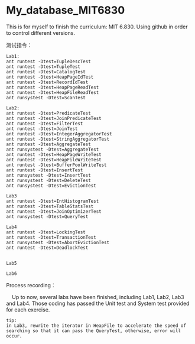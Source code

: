 # My_database_MIT6830

This is for myself to finish the curriculum: MIT 6.830. Using github in order to control different versions.

测试指令：

```shell
Lab1:
ant runtest -Dtest=TupleDescTest
ant runtest -Dtest=TupleTest
ant runtest -Dtest=CatalogTest
ant runtest -Dtest=HeapPageIdTest
ant runtest -Dtest=RecordIdTest
ant runtest -Dtest=HeapPageReadTest
ant runtest -Dtest=HeapFileReadTest
ant runsystest -Dtest=ScanTest

Lab2:
ant runtest -Dtest=PredicateTest
ant runtest -Dtest=JoinPredicateTest
ant runtest -Dtest=FilterTest
ant runtest -Dtest=JoinTest
ant runtest -Dtest=IntegerAggregatorTest
ant runtest -Dtest=StringAggregatorTest
ant runtest -Dtest=AggregateTest
ant runsystest -Dtest=AggregateTest
ant runtest -Dtest=HeapPageWriteTest
ant runtest -Dtest=HeapFileWriteTest
ant runtest -Dtest=BufferPoolWriteTest
ant runtest -Dtest=InsertTest
ant runsystest -Dtest=InsertTest
ant runsystest -Dtest=DeleteTest
ant runsystest -Dtest=EvictionTest

Lab3
ant runtest -Dtest=IntHistogramTest
ant runtest -Dtest=TableStatsTest
ant runtest -Dtest=JoinOptimizerTest
ant runsystest -Dtest=QueryTest

Lab4
ant runtest -Dtest=LockingTest 
ant runtest -Dtest=TransactionTest
ant runsystest -Dtest=AbortEvictionTest
ant runtest -Dtest=DeadlockTest


Lab5

Lab6
```

Process recording：

    Up to now, several labs have been finished, including Lab1, Lab2, Lab3 and Lab4. Those coding has passed the Unit test and System test provided for each exercise.

    tip:
    in Lab3, rewrite the iterator in HeapFile to accelerate the speed of searching so that it can pass the QueryTest, otherwise, error will occur.
